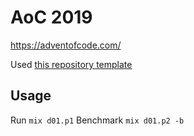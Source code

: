 # AoC 2019

https://adventofcode.com/

Used [this repository template](https://github.com/mhanberg/advent-of-code-elixir-starter)

## Usage

Run `mix d01.p1`
Benchmark `mix d01.p2 -b`
